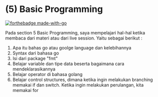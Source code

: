 # (5) Basic Programming
[![forthebadge made-with-go](http://ForTheBadge.com/images/badges/made-with-go.svg)](https://go.dev/)

Pada section 5 Basic Programming, saya mempelajari hal-hal ketika membaca dari materi atau dari live session. Yaitu sebagai berikut :
1. Apa itu bahas go atau goolge language dan kelebihannya
2. Syntax dari bahasa go
3. Isi dari package "fmt"
4. Belajar variable dan tipe data beserta bagaimana cara mendeklarasikannya
5. Belajar operator di bahasa golang
6. Belajar control structures, dimana ketika ingin melakukan branching memakai if dan switch. Ketika ingin melakukan perulangan, kita memakai for
